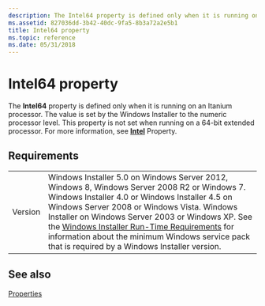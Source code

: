 ```yaml
---
description: The Intel64 property is defined only when it is running on an Itanium processor.
ms.assetid: 827036dd-3b42-40dc-9fa5-8b3a72a2e5b1
title: Intel64 property
ms.topic: reference
ms.date: 05/31/2018
---
```


# Intel64 property

The **Intel64** property is defined only when it is running on an Itanium processor. The value is set by the Windows Installer to the numeric processor level. This property is not set when running on a 64-bit extended processor. For more information, see [**Intel**](intel.md) Property.

## Requirements



|                    |                                                                                                                                                                                                                                                                                                                                                                                                                                                  |
|--------------------|--------------------------------------------------------------------------------------------------------------------------------------------------------------------------------------------------------------------------------------------------------------------------------------------------------------------------------------------------------------------------------------------------------------------------------------------------|
| Version<br/> | Windows Installer 5.0 on Windows Server 2012, Windows 8, Windows Server 2008 R2 or Windows 7. Windows Installer 4.0 or Windows Installer 4.5 on Windows Server 2008 or Windows Vista. Windows Installer on Windows Server 2003 or Windows XP. See the [Windows Installer Run-Time Requirements](windows-installer-portal.md) for information about the minimum Windows service pack that is required by a Windows Installer version.<br/> |



## See also

<dl> <dt>

[Properties](properties.md)
</dt> </dl>

 

 




